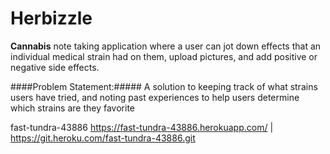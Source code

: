 # Herbizzle

**Cannabis** note taking application where a user can jot down effects that an individual medical strain had on them, upload pictures, and add positive or negative side effects.

####Problem Statement:##### A solution to keeping track of what strains users have tried, and noting past experiences to help users determine which strains are they favorite

fast-tundra-43886
https://fast-tundra-43886.herokuapp.com/ | https://git.heroku.com/fast-tundra-43886.git
